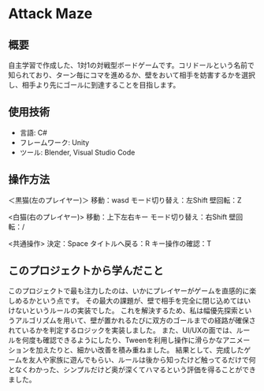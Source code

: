 # Attack Maze

## 概要
自主学習で作成した、1対1の対戦型ボードゲームです。コリドールという名前で知られており、ターン毎にコマを進めるか、壁をおいて相手を妨害するかを選択し、相手より先にゴールに到達することを目指します。

## 使用技術
* 言語: C#
* フレームワーク: Unity
* ツール: Blender, Visual Studio Code

## 操作方法
＜黒猫(左のプレイヤー)＞
移動：wasd
モード切り替え：左Shift
壁回転：Z

<白猫(右のプレイヤー)>
移動：上下左右キー
モード切り替え：右Shift
壁回転：/

<共通操作>
決定：Space
タイトルへ戻る：R
キー操作の確認：T

## このプロジェクトから学んだこと
このプロジェクトで最も注力したのは、いかにプレイヤーがゲームを直感的に楽しめるかという点です。
その最大の課題が、壁で相手を完全に閉じ込めてはいけないというルールの実装でした。
これを解決するため、私は幅優先探索というアルゴリズムを用いて、壁が置かれるたびに双方のゴールまでの経路が確保されているかを判定するロジックを実装しました。
また、UI/UXの面では、ルールを何度も確認できるようにしたり、Tweenを利用し操作に滑らかなアニメーションを加えたりと、細かい改善を積み重ねました。
結果として、完成したゲームを友人や家族に遊んでもらい、ルールは後から知ったけど触ってるだけで何となくわかった、シンプルだけど奥が深くてハマるという評価を得ることができました。
